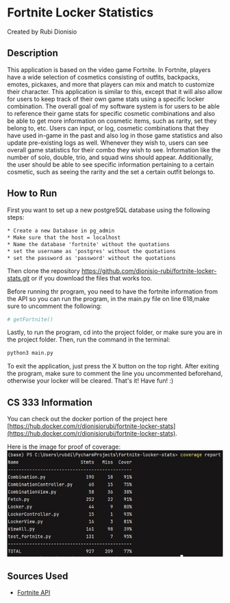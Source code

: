 # Fortnite Locker Statistics #
Created by Rubi Dionisio

## Description ##
This application is based on the video game Fortnite. In Fortnite, players have a wide
selection of cosmetics consisting of outfits, backpacks, emotes, pickaxes, and more that players can mix
and match to customize their character. This application is similar to this, except that it will also
allow for users to keep track of their own game stats using a specific locker combination. The overall
goal of my software system is for users to be able to reference their game stats for specific cosmetic
combinations and also be able to get more information on cosmetic items, such as rarity, set they belong
to, etc. Users can input, or log, cosmetic combinations that they have used in-game in the
past and also log in those game statistics and also update pre-existing logs as well. Whenever
they wish to, users can see overall game statistics for their combo they wish to see.
Information like the number of solo, double, trio, and squad wins should appear. Additionally, the user
should be able to see specific information pertaining to a certain cosmetic, such as seeing the rarity and
the set a certain outfit belongs to.

## How to Run ##
First you want to set up a new postgreSQL database using the following steps:

    * Create a new Database in pg_admin
    * Make sure that the host = localhost
    * Name the database 'fortnite' without the quotations
    * set the username as 'postgres' without the quotations
    * set the password as 'password' without the quotations

Then clone the repository https://github.com/dionisio-rubi/fortnite-locker-stats.git or if you download the files that works too.

Before running thr program, you need to have the fortnite information from the API so you can run the program, in the main.py file on line 618,make sure to uncomment the following:

```python
# getFortnite()
```

Lastly, to run the program, cd into the project folder, or make sure you are in the project folder. Then, run the command in the terminal:

```python
python3 main.py
```
To exit the application, just press the X button on the top right. After exiting the program, make sure to comment the line you uncommented beforehand, otherwise your locker will be cleared. That's it! Have fun! :)


## CS 333 Information ##
You can check out the docker portion of the project here [https://hub.docker.com/r/dionisiorubi/fortnite-locker-stats](https://hub.docker.com/r/dionisiorubi/fortnite-locker-stats).

Here is the image for proof of coverage:
![Coverage](/coverageProof.jpg)

## Sources Used ##
- [Fortnite API](https://fortnite-api.com/v2/cosmetics/br)